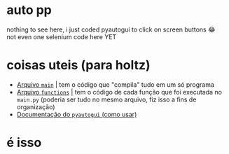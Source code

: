 # auto pp
nothing to see here, i just coded pyautogui to click on screen buttons 😂<br>
not even one selenium code here YET

# coisas uteis (para holtz)
- [Arquivo ```main```](/main.py) | tem o código que "compila" tudo em um só programa
- [Arquivo ```functions```](/functions.py) | tem o código de cada função que foi executada no ```main.py``` (poderia ser tudo no mesmo arquivo, fiz isso a fins de organização)
- [Documentação do ```pyautogui``` (como usar)](https://pyautogui.readthedocs.io/en/latest/)

# é isso
